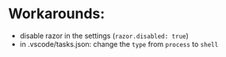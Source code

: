 # Workarounds:

- disable razor in the settings (`razor.disabled: true`)
- in .vscode/tasks.json: change the `type` from `process` to `shell`